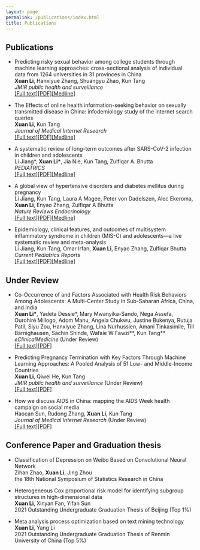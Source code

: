 ```yaml
---
layout: page
permalink: /publications/index.html
title: Publications
---
```


## Publications

- Predicting risky sexual behavior among college students through machine learning approaches: cross-sectional analysis of individual data from 1264 universities in 31 provinces in China
<br>**Xuan Li**, Hanxiyue Zhang, Shuangyu Zhao, Kun Tang<br>*JMIR public health and surveillance*<br>[[Full text]](https://pubmed.ncbi.nlm.nih.gov/36696166/)[[PDF]](https://publichealth.jmir.org/2023/1/e41162/PDF)[[Medline]](https://pubmed.ncbi.nlm.nih.gov/36696166/)

- The Effects of online health information-seeking behavior on sexually transmitted disease in China: infodemiology study of the internet search queries<br>**Xuan Li**, Kun Tang<br>*Journal of Medical Internet Research*<br>[[Full text]](https://www.jmir.org/2023/1/e43046)[[PDF]](https://www.jmir.org/2023/1/e43046/PDF)[[Medline]](https://pubmed.ncbi.nlm.nih.gov/37171864/)

- A systematic review of long-term outcomes after SARS-CoV-2 infection in children and adolescents<br>Li Jiang\*, **Xuan Li\***, Jia Nie, Kun Tang, Zulfiqar A. Bhutta<br>*PEDIATRICS*<br>[[Full text]](https://publications.aap.org/pediatrics/article/doi/10.1542/peds.2022-060351/192816)[[PDF]](https://watermark.silverchair.com/peds.2022-060351.pdf?token=AQECAHi208BE49Ooan9kkhW_Ercy7Dm3ZL_9Cf3qfKAc485ysgAAAzswggM3BgkqhkiG9w0BBwagggMoMIIDJAIBADCCAx0GCSqGSIb3DQEHATAeBglghkgBZQMEAS4wEQQMQ4yIh_buccToE6u_AgEQgIIC7omc7lRPVl1pvEzkMxUj_qyFfybp_sEASHi23hy9HfKHCKycwuyD230V8UnWhWKFec4ez8UCQnh_xLWUXV7Xf5LY5eG9YE1uZgCjFyjS94rmSq_RHWm3nVgx77HT-c6wW7Oz5nfXY1FgV7Jc7otd8QBnVsNdbmn219kBvdeMzwXO7DgoszMs8pPL08IUotwrpXyvb7tkiN2HNy46rc2pIzMpp8YMMnRLsNT4yaITpkwrVG6dL5SwYLOGhpWvCIgJyCb-f6Klb6_K_aeUhUqFB_QF9-KHbwGSxKSBEj-r8ABDhuF_cg3TISr8Q5UNm71avXpIi2zGI46rMutMYjsKRV4dNS2zpQL4zAvKBC6hmblTPsoS5BhnXdj0kSXoTGYnEnMsZ9EJvxdQQPPrWCK3IAnIUHDjW6ubzcwlmo8k3n4a9Y5EdBWow2LGuqbcrwAgEQ7NAG8n1J533p8nxdwZG-mpDkn9xHhr_xJ-HgcBaQOgFnIWUcbcq2GyprGWdkY8mT6AfDGHwQjj2P-zLduAl93kzQHg5w39j4tGop1JrfdmnloErCw-qqYNoi5_nsI-Twd_3KrByMzyM244S88yod8JgoPOovmaDZEUqeTjZI8uvwvDySyne0FW7qc0ElnuDC6CAaoIWP9cIGgFoV_obaJjciqj_tdFD3_O5obZYnDgIcwSG5TmKu-QoOcFWrWDTPCHzXd-zOdN5P0uv7bKz36i7YsVFnw0H10Fp-yyw862U_BL88LkbHZIfPcfdqgMWu5u5bvB5XRdf-3HIgqhzBy0687FgYobbRqiYhWGGg4p9Kd0mvVOY9vS4UWsMu2SQ8F1aCeyzNE3AXPZ8mCtsaYv80CG_7hpnRAuAfvdtewFFDm2NQBIo8SD7G1DIJELf6WQunYOmj6k--E2lMrxHiXaXvEc83uyRY6557ImjCUGM9nTfCdnmt9KUbw5pev2MSzvMw0dIjG6SUSQXiOHABBF5jrFtGMKpXHqA0cm9A)[[Medline]](https://pubmed.ncbi.nlm.nih.gov/37476923/)

- A global view of hypertensive disorders and diabetes mellitus during pregnancy<br>Li Jiang, Kun Tang, Laura A Magee, Peter von Dadelszen, Alec Ekeroma, **Xuan Li**, Enyao Zhang, Zulfiqar A Bhutta<br>*Nature Reviews Endocrinology*<br>[[Full text]](https://www.nature.com/articles/s41574-022-00734-y)[[PDF]](https://www.nature.com/articles/s41574-022-00734-y.pdf)[[Medline]](https://pubmed.ncbi.nlm.nih.gov/36109676/)

- Epidemiology, clinical features, and outcomes of multisystem inflammatory syndrome in children (MIS-C) and adolescents—a live systematic review and meta-analysis<br>Li Jiang, Kun Tang, Omar Irfan, **Xuan Li**, Enyao Zhang, Zulfiqar Bhutta<br>*Current Pediatrics Reports*<br>[[Full text]](https://www.ncbi.nlm.nih.gov/pmc/articles/PMC9072767/)[[PDF]](https://www.ncbi.nlm.nih.gov/pmc/articles/PMC9072767/pdf/40124_2022_Article_264.pdf)[[Medline]](https://pubmed.ncbi.nlm.nih.gov/35540721/)

## Under Review

- Co-Occurrence of and Factors Associated with Health Risk Behaviors Among Adolescents: A Multi-Center Study in Sub-Saharan Africa, China, and India<br>**Xuan Li\***, Yadeta Dessie\*, Mary Mwanyika-Sando, Nega Assefa, Ourohiré Millogo, Adom Manu, Angela Chukwu, Justine Bukenya, Rutuja Patil, Siyu Zou, Hanxiyue Zhang, Lina Nurhussien, Amani Tinkasimile, Till Bärnighausen, Sachin Shinde, Wafaie W Fawzi\*\*, Kun Tang\*\*<br>*eClinicalMedicine* (Under Review)<br>[[Full text]](https://papers.ssrn.com/sol3/papers.cfm?abstract_id=4498426)[[PDF]](https://deliverypdf.ssrn.com/delivery.php?ID=042078025114064000073104126103065072008084020051087045067099000122061051063123034041019082005113003021075068115062070067009008121096085010110086029021091093040029004086090080071117014116006006029023113097009083032118123075077108103026006114084116094003070104023093023088087027080103086110084&EXT=pdf&INDEX=TRUE)

- Predicting Pregnancy Termination with Key Factors Through Machine Learning Approaches: A Pooled Analysis of 51 Low- and Middle-Income Countries<br>**Xuan Li**, Qiwei He, Kun Tang<br>*JMIR public health and surveillance* (Under Review)<br>[[Full text]](https://papers.ssrn.com/sol3/papers.cfm?abstract_id=4445182)[[PDF]](https://deliverypdf.ssrn.com/delivery.php?ID=321102020088080126080091103016099069053063020068087078105043108056112043023124122106089089053081007020027088103055070108091071093015006007068118003102106069006126087024061073047026053118006051010055048084020038013005105002100023117000086068090072090115019127125071089071024031026017097097017&EXT=pdf&INDEX=TRUE)

- How we discuss AIDS in China: mapping the AIDS Week health campaign on social media<br>Haocan Sun, Rudong Zhang, **Xuan Li**, Kun Tang<br>*Journal of Medical Internet Research* (Under Review)<br>[[Full text]](https://preprints.jmir.org/preprint/49004)[[PDF]](https://s3.ca-central-1.amazonaws.com/assets.jmir.org/assets/preprints/preprint-49004-submitted.pdf)


## Conference Paper and Graduation thesis
- Classification of Depression on Weibo Based on Convolutional Neural Network<br>Zihan Zhao, **Xuan Li**, Jing Zhou<br>the 18th National Symposium of Statistics Research in China

- Heterogeneous Cox proportional risk model for identifying subgroup structures in high-dimensional data<br>**Xuan Li**, Xinyan Fan, Yifan Sun<br>2021 Outstanding Undergraduate Graduation Thesis of Beijing (Top 1%)

- Meta analysis process optimization based on text mining technology<br>**Xuan Li**, Yang Li<br>2021 Outstanding Undergraduate Graduation Thesis of Renmin University of China (Top 5%)
